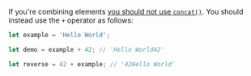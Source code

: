 If you're combining elements [you should not use `concat()`](/tutorials/fundamentals/string-concat).
You should instead use the `+` operator as follows:

```javascript
let example = 'Hello World';

let demo = example + 42; // 'Hello World42'

let reverse = 42 + example; // '42Hello World'
```
